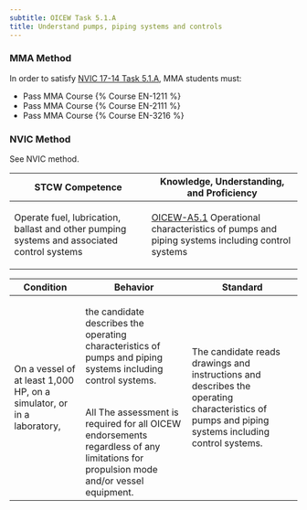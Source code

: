 ```yaml
---
subtitle: OICEW Task 5.1.A 
title: Understand pumps, piping systems and controls
---
```



### MMA Method

In order to satisfy  [NVIC 17-14  Task  5.1.A](/stcw23/assets/images/nvic-17-14.pdf), MMA students must:

* Pass MMA Course {% Course EN-1211 %}
* Pass MMA Course {% Course EN-2111 %}
* Pass MMA Course {% Course EN-3216 %}


### NVIC Method

<a onclick="togglevisibility('nvic_methods')" >See NVIC method.</a>

<div id='nvic_methods' class='hide'>

<table>
<thead>
<tr>
<th class='forty'> STCW Competence </th>
<th class='sixty'> Knowledge, Understanding, and Proficiency </th>
</tr>
</thead>




<tbody>
<tr><td markdown='1'>

Operate fuel, lubrication, ballast and other pumping systems and associated control systems

</td><td markdown='1'>

[OICEW-A5.1](../../tables/31.html#OICEW-A5.1) Operational characteristics of pumps and piping systems including control systems

</td></tr>


</tbody>
</table>


<table>
<thead>
<tr><th class='twenty'>  Condition </th><th class='twenty'> Behavior </th><th  class='sixty'>Standard </th></tr>
</thead>
<tbody >



<tr><td markdown='1'>

On a vessel of at least 1,000 HP, on a simulator, or in a laboratory,

</td><td markdown='1'>

the candidate describes the operating characteristics of pumps and piping systems including control systems.

<br>

<div class="tooltip">All
<span class="tooltiptext">
The assessment is required for all OICEW endorsements regardless of any limitations for propulsion mode and/or vessel equipment.
</span>
</div>


</td><td markdown='1'>

The candidate reads drawings and instructions and describes the operating characteristics of pumps and piping systems including control systems.

</td></tr>
</tbody>
</table>
</div>
